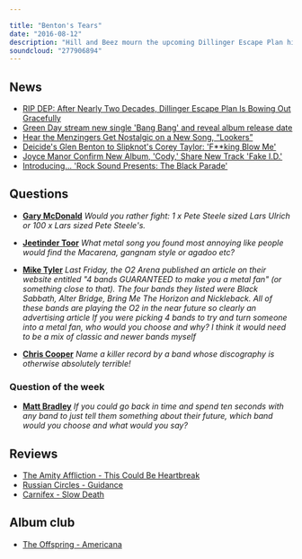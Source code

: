 ```yaml
---

title: "Benton's Tears"
date: "2016-08-12"
description: "Hill and Beez mourn the upcoming Dillinger Escape Plan hiatus, review the new Green Day track and albums by The Amity Affliction, Russian Circles and Carnifex, discuss rock's most annoying songs and Album Club comes on The Offspring's Americana."
soundcloud: "277906894"
---
```


## News

* [RIP DEP: After Nearly Two Decades, Dillinger Escape Plan Is Bowing Out Gracefully](https://noisey.vice.com/blog/the-end-of-dillinger-escape-plan-ben-weinman-interview)
* [Green Day stream new single 'Bang Bang' and reveal album release date](http://www.nme.com/news/green-day/95604)
* [Hear the Menzingers Get Nostalgic on a New Song, “Lookers”](https://noisey.vice.com/blog/the-menzingers-lookers)
* [Deicide's Glen Benton to Slipknot's Corey Taylor: 'F\*\*king Blow Me'](http://www.blabbermouth.net/news/deicide-glen-benton-to-slipknot-corey-taylor-fking-blow-me/)
* [Joyce Manor Confirm New Album, 'Cody,' Share New Track 'Fake I.D.'](http://www.spin.com/2016/08/joyce-manor-cody-fake-i-d-stream-new-song-new-album-listen/)
* [Introducing… 'Rock Sound Presents: The Black Parade'](http://www.rocksound.tv/news/read/introducing...-rock-sound-presents-the-black-parade)

## Questions

* [**Gary McDonald**](https://www.facebook.com/thatsnotmetalpodcast/posts/1936934526533082?comment_id=1936938379866030&comment_tracking=%7B%22tn%22%3A%22R9%22%7D)
  _Would you rather fight: 1 x Pete Steele sized Lars Ulrich or 100 x Lars sized Pete Steele's._

* [**Jeetinder Toor**](https://www.facebook.com/thatsnotmetalpodcast/posts/1936934526533082?comment_id=1936939783199223&comment_tracking=%7B%22tn%22%3A%22R9%22%7D)
  _What metal song you found most annoying like people would find the Macarena, gangnam style or agadoo etc?_

* [**Mike Tyler**](https://www.facebook.com/thatsnotmetalpodcast/posts/1936934526533082?comment_id=1936988493194352&comment_tracking=%7B%22tn%22%3A%22R9%22%7D)
  _Last Friday, the O2 Arena published an article on their website entitled "4 bands GUARANTEED to make you a metal fan" (or something close to that). The four bands they listed were Black Sabbath, Alter Bridge, Bring Me The Horizon and Nickleback. All of these bands are playing the O2 in the near future so clearly an advertising article_
  _If you were picking 4 bands to try and turn someone into a metal fan, who would you choose and why? I think it would need to be a mix of classic and newer bands myself_

* [**Chris Cooper**](https://www.facebook.com/thatsnotmetalpodcast/posts/1936934526533082?comment_id=1936976676528867&comment_tracking=%7B%22tn%22%3A%22R9%22%7D)
  _Name a killer record by a band whose discography is otherwise absolutely terrible!_

### Question of the week

* [**Matt Bradley**](https://www.facebook.com/thatsnotmetalpodcast/posts/1936934526533082?comment_id=1936956426530892&comment_tracking=%7B%22tn%22%3A%22R9%22%7D)
  _If you could go back in time and spend ten seconds with any band to just tell them something about their future, which band would you choose and what would you say?_

## Reviews

* [The Amity Affliction - This Could Be Heartbreak](https://itunes.apple.com/gb/album/this-could-be-heartbreak/id1114195581)
* [Russian Circles - Guidance](https://itunes.apple.com/gb/album/guidance/id1116288956)
* [Carnifex - Slow Death](https://itunes.apple.com/gb/album/slow-death/id1121209730)

## Album club

* [The Offspring - Americana](https://itunes.apple.com/gb/album/americana/id385593429)
